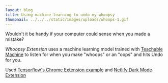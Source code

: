 ```yaml
---
layout: blog
title: Using machine learning to undo my whoopsy
thumbnail: ../../../static/images/uploads/whoops-1.gif
---
```

Wouldn't it be handy if your computer could sense when you made a mistake?

*Whoopsy Extension* uses a machine learning model trained with [Teachable Machine](https://teachablemachine.withgoogle.com/) to listen for when you make "whoops" or an "oops" and hits Undo for you.

Used [Tensorflow's Chrome Extension example](https://github.com/tensorflow/tfjs-examples/tree/master/chrome-extension) and [Netlify Dark Mode Extension](https://github.com/charliegerard/dark-mode-clap-extension)